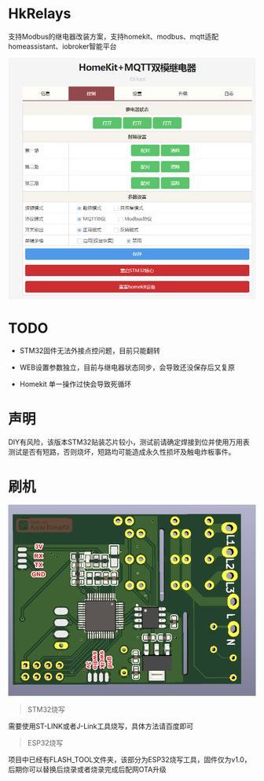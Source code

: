 # HkRelays
支持Modbus的继电器改装方案，支持homekit、modbus、mqtt适配homeassistant、iobroker智能平台

![HkRelays](https://github.com/huexpub/HkRelays/blob/master/Png/20200705123129.png?raw=true)

# TODO


- STM32固件无法外接点控问题，目前只能翻转

- WEB设置参数独立，目前与继电器状态同步，会导致还没保存后又复原

- Homekit 单一操作过快会导致死循环


# 声明
DIY有风险，该版本STM32贴装芯片较小，测试前请确定焊接到位并使用万用表测试是否有短路，否则烧坏，短路均可能造成永久性损坏及触电炸板事件。


# 刷机

![FLASH](https://github.com/huexpub/HkRelays/blob/master/Png/20200705142328.png?raw=true)

> STM32烧写

需要使用ST-LINK或者J-Link工具烧写，具体方法请百度即可

> ESP32烧写

项目中已经有FLASH_TOOL文件夹，该部分为ESP32烧写工具，固件仅为v1.0，后期你可以替换后烧录或者烧录完成后配网OTA升级